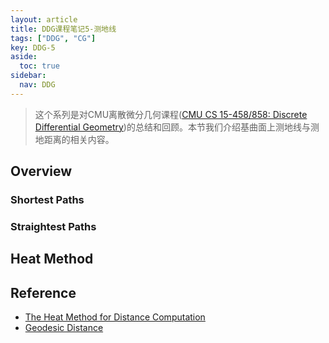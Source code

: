 ```yaml
---
layout: article
title: DDG课程笔记5-测地线
tags: ["DDG", "CG"]
key: DDG-5
aside:
  toc: true
sidebar:
  nav: DDG
---
```


> 这个系列是对CMU离散微分几何课程([CMU CS 15-458/858: Discrete Differential Geometry](https://brickisland.net/DDGSpring2021/))的总结和回顾。本节我们介绍基曲面上测地线与测地距离的相关内容。
<!--more-->

## Overview

### Shortest Paths

### Straightest Paths

## Heat Method

## Reference
- [The Heat Method for Distance Computation](http://www.cs.cmu.edu/~kmcrane/Projects/HeatMethod/index.html)
- [Geodesic Distance](https://geometrycollective.github.io/geometry-processing-js/projects/geodesic-distance/index.html)